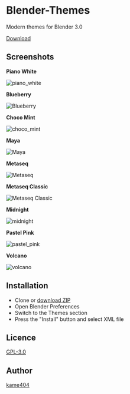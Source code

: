 Blender-Themes
====

Modern themes for Blender 3.0

[Download](https://github.com/kame404/Blender-Themes/archive/master.zip)
 
## Screenshots

**Piano White**

![piano_white](https://user-images.githubusercontent.com/54836559/136322620-e9401954-0251-4bb8-85be-0df7a8f7cb33.png)

**Blueberry**

![Blueberry](https://user-images.githubusercontent.com/54836559/136322650-93c33c93-2589-4d0d-89e1-10cc08517eb1.png)

**Choco Mint**

![choco_mint](https://user-images.githubusercontent.com/54836559/136504554-472cf5c3-d4a7-47f9-8bf2-0e0574a14bf3.png)

**Maya**

![Maya](https://user-images.githubusercontent.com/54836559/64172409-e76f7f80-ce8f-11e9-8fa2-e2aac76a8eaf.png)

**Metaseq**

![Metaseq](https://user-images.githubusercontent.com/54836559/64172420-eb9b9d00-ce8f-11e9-951f-3d06c24e28bb.png)

**Metaseq Classic**

![Metaseq Classic](https://user-images.githubusercontent.com/54836559/64172427-edfdf700-ce8f-11e9-8710-d905effac629.png)

**Midnight**

![midnight](https://user-images.githubusercontent.com/54836559/136486943-e36769a2-ff60-45f7-9878-bc8df6c2b1a0.png)

**Pastel Pink**

![pastel_pink](https://user-images.githubusercontent.com/54836559/136322663-694ae38f-b1d9-4611-a7e1-11c83ab02fb2.png)

**Volcano**

![volcano](https://user-images.githubusercontent.com/54836559/136486907-00ccc411-759c-46b1-94fd-aa8180d19f5e.png)


## Installation

* Clone or [download ZIP](https://github.com/kame404/Blender-Themes/archive/master.zip)
* Open Blender Preferences
* Switch to the Themes section
* Press the "Install" button and select XML file

## Licence

[GPL-3.0](https://github.com/kame404/Blender-Themes/blob/master/LICENSE)

## Author

[kame404](https://github.com/kame404)
